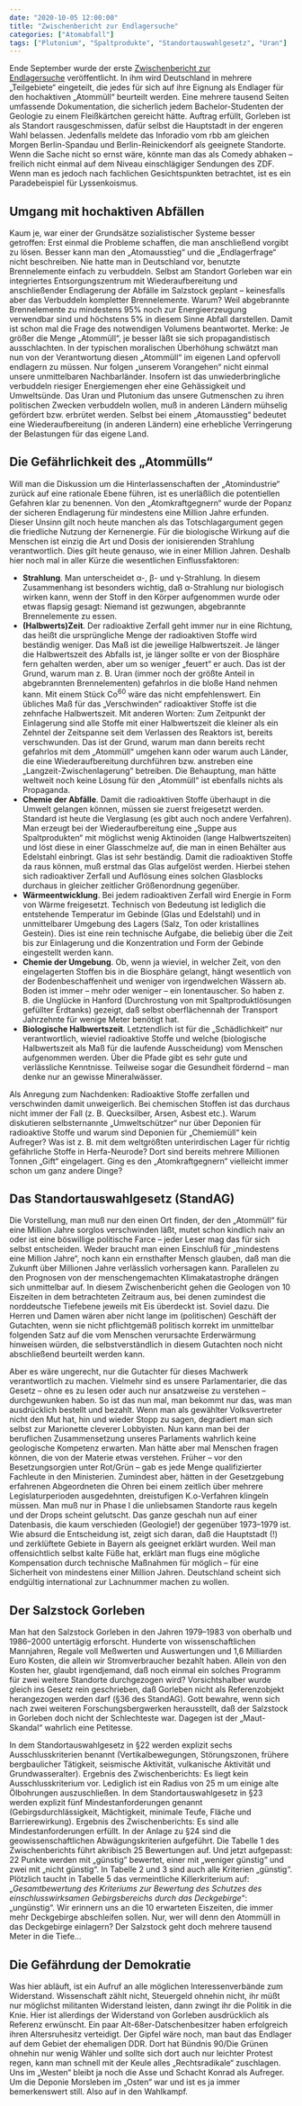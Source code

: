 ```yaml
---
date: "2020-10-05 12:00:00"
title: "Zwischenbericht zur Endlagersuche"
categories: ["Atomabfall"]
tags: ["Plutonium", "Spaltprodukte", "Standortauswahlgesetz", "Uran"]
---
```


		
Ende September wurde der erste&nbsp;<a href="https://www.bge.de/fileadmin/user_upload/Standortsuche/Wesentliche_Unterlagen/Zwischenbericht_Teilgebiete/Zwischenbericht_Teilgebiete_barrierefrei.pdf">Zwischenbericht zur Endlagersuche</a>&nbsp;veröffentlicht. In ihm wird Deutschland in mehrere „Teilgebiete“ eingeteilt, die jedes für sich auf ihre Eignung als Endlager für den hochaktiven „Atommüll“ beurteilt werden. Eine mehrere tausend Seiten umfassende Dokumentation, die sicherlich jedem Bachelor-Studenten der Geologie zu einem Fleißkärtchen gereicht hätte. Auftrag erfüllt, Gorleben ist als Standort rausgeschmissen, dafür selbst die Hauptstadt in der engeren Wahl belassen. Jedenfalls meldete das Inforadio vom rbb am gleichen Morgen Berlin-Spandau und Berlin-Reinickendorf als geeignete Standorte. Wenn die Sache nicht so ernst wäre, könnte man das als Comedy abhaken – freilich nicht einmal auf dem Niveau einschlägiger Sendungen des ZDF. Wenn man es jedoch nach fachlichen Gesichtspunkten betrachtet, ist es ein Paradebeispiel für Lyssenkoismus.


## Umgang mit hochaktiven Abfällen

Kaum je, war einer der Grundsätze sozialistischer Systeme besser getroffen: Erst einmal die Probleme schaffen, die man anschließend vorgibt zu lösen. Besser kann man den „Atomausstieg“ und die „Endlagerfrage“ nicht beschreiben. Nie hatte man in Deutschland vor, benutzte Brennelemente einfach zu verbuddeln. Selbst am Standort Gorleben war ein integriertes Entsorgungszentrum mit Wiederaufbereitung und anschließender Endlagerung der Abfälle im Salzstock geplant – keinesfalls aber das Verbuddeln kompletter Brennelemente. Warum? Weil abgebrannte Brennelemente zu mindestens 95% noch zur Energieerzeugung verwendbar sind und höchstens 5% in diesem Sinne Abfall darstellen. Damit ist schon mal die Frage des notwendigen Volumens beantwortet. Merke: Je größer die Menge „Atommüll“, je besser läßt sie sich propagandistisch ausschlachten. In der typischen moralischen Überhöhung schwätzt man nun von der Verantwortung diesen „Atommüll“ im eigenen Land opfervoll endlagern zu müssen. Nur folgen „unserem Vorangehen“ nicht einmal unsere unmittelbaren Nachbarländer. Insofern ist das unwiederbringliche verbuddeln riesiger Energiemengen eher eine Gehässigkeit und Umweltsünde. Das Uran und Plutonium das unsere Gutmenschen zu ihren politischen Zwecken verbuddeln wollen, muß in anderen Ländern mühselig gefördert bzw. erbrütet werden. Selbst bei einem „Atomausstieg“ bedeutet eine Wiederaufbereitung (in anderen Ländern) eine erhebliche Verringerung der Belastungen für das eigene Land.


## Die Gefährlichkeit des „Atommülls“

Will man die Diskussion um die Hinterlassenschaften der „Atomindustrie“ zurück auf eine rationale Ebene führen, ist es unerläßlich die potentiellen Gefahren klar zu benennen. Von den „Atomkraftgegnern“ wurde der Popanz der sicheren Endlagerung für mindestens eine Million Jahre erfunden. Dieser Unsinn gilt noch heute manchen als das Totschlagargument gegen die friedliche Nutzung der Kernenergie. Für die biologische Wirkung auf die Menschen ist einzig die Art und Dosis der ionisierenden Strahlung verantwortlich. Dies gilt heute genauso, wie in einer Million Jahren. Deshalb hier noch mal in aller Kürze die wesentlichen Einflussfaktoren:


* __Strahlung__. Man unterscheidet α-, β- und γ-Strahlung. In diesem Zusammenhang ist besonders wichtig, daß α-Strahlung nur biologisch wirken kann, wenn der Stoff in den Körper aufgenommen wurde oder etwas flapsig gesagt: Niemand ist gezwungen, abgebrannte Brennelemente zu essen.
* __(Halbwerts)Zeit__. Der radioaktive Zerfall geht immer nur in eine Richtung, das heißt die ursprüngliche Menge der radioaktiven Stoffe wird beständig weniger. Das Maß ist die jeweilige Halbwertszeit. Je länger die Halbwertszeit des Abfalls ist, je länger sollte er von der Biosphäre fern gehalten werden, aber um so weniger „feuert“ er auch. Das ist der Grund, warum man z. B. Uran (immer noch der größte Anteil in abgebrannten Brennelementen) gefahrlos in die bloße Hand nehmen kann. Mit einem Stück Co<sup>60</sup> wäre das nicht empfehlenswert. Ein übliches Maß für das „Verschwinden“ radioaktiver Stoffe ist die zehnfache Halbwertszeit. Mit anderen Worten: Zum Zeitpunkt der Einlagerung sind alle Stoffe mit einer Halbwertszeit die kleiner als ein Zehntel der Zeitspanne seit dem Verlassen des Reaktors ist, bereits verschwunden. Das ist der Grund, warum man dann bereits recht gefahrlos mit dem „Atommüll“ umgehen kann oder warum auch Länder, die eine Wiederaufbereitung durchführen bzw. anstreben eine „Langzeit-Zwischenlagerung“ betreiben. Die Behauptung, man hätte weltweit noch keine Lösung für den „Atommüll“ ist ebenfalls nichts als Propaganda.
* __Chemie der Abfälle__. Damit die radioaktiven Stoffe überhaupt in die Umwelt gelangen können, müssen sie zuerst freigesetzt werden. Standard ist heute die Verglasung (es gibt auch noch andere Verfahren). Man erzeugt bei der Wiederaufbereitung eine „Suppe aus Spaltprodukten“ mit möglichst wenig Aktinoiden (lange Halbwertszeiten) und löst diese in einer Glasschmelze auf, die man in einen Behälter aus Edelstahl einbringt. Glas ist sehr beständig. Damit die radioaktiven Stoffe da raus können, muß erstmal das Glas aufgelöst werden. Hierbei stehen sich radioaktiver Zerfall und Auflösung eines solchen Glasblocks durchaus in gleicher zeitlicher Größenordnung gegenüber.
* __Wärmeentwicklung__. Bei jedem radioaktiven Zerfall wird Energie in Form von Wärme freigesetzt. Technisch von Bedeutung ist lediglich die entstehende Temperatur im Gebinde (Glas und Edelstahl) und in unmittelbarer Umgebung des Lagers (Salz, Ton oder kristallines Gestein). Dies ist eine rein technische Aufgabe, die beliebig über die Zeit bis zur Einlagerung und die Konzentration und Form der Gebinde eingestellt werden kann.
* __Chemie der Umgebung__. Ob, wenn ja wieviel, in welcher Zeit, von den eingelagerten Stoffen bis in die Biosphäre gelangt, hängt wesentlich von der Bodenbeschaffenheit und weniger von irgendwelchen Wässern ab. Boden ist immer – mehr oder weniger – ein Ionentauscher. So haben z. B. die Unglücke in Hanford (Durchrostung von mit Spaltproduktlösungen gefüllter Erdtanks) gezeigt, daß selbst oberflächennah der Transport Jahrzehnte für wenige Meter benötigt hat.
* __Biologische Halbwertszeit__. Letztendlich ist für die „Schädlichkeit“ nur verantwortlich, wieviel radioaktive Stoffe und welche (biologische Halbwertszeit als Maß für die laufende Ausscheidung) vom Menschen aufgenommen werden. Über die Pfade gibt es sehr gute und verlässliche Kenntnisse. Teilweise sogar die Gesundheit fördernd – man denke nur an gewisse Mineralwässer.


Als Anregung zum Nachdenken: Radioaktive Stoffe zerfallen und verschwinden damit unweigerlich. Bei chemischen Stoffen ist das durchaus nicht immer der Fall (z. B. Quecksilber, Arsen, Asbest etc.). Warum diskutieren selbsternannte „Umweltschützer“ nur über Deponien für radioaktive Stoffe und warum sind Deponien für „Chemiemüll“ kein Aufreger? Was ist z. B. mit dem weltgrößten unterirdischen Lager für richtig gefährliche Stoffe in Herfa-Neurode? Dort sind bereits mehrere Millionen Tonnen „Gift“ eingelagert. Ging es den „Atomkraftgegnern“ vielleicht immer schon um ganz andere Dinge?


## Das Standortauswahlgesetz (StandAG)

Die Vorstellung, man muß nur den einen Ort finden, der den „Atommüll“ für eine Million Jahre sorglos verschwinden läßt, mutet schon kindlich naiv an oder ist eine böswillige politische Farce – jeder Leser mag das für sich selbst entscheiden. Weder braucht man einen Einschluß für „mindestens eine Million Jahre“, noch kann ein ernsthafter Mensch glauben, daß man die Zukunft über Millionen Jahre verlässlich vorhersagen kann. Parallelen zu den Prognosen von der menschengemachten Klimakatastrophe drängen sich unmittelbar auf. In diesem Zwischenbericht gehen die Geologen von 10 Eiszeiten in dem betrachteten Zeitraum aus, bei denen zumindest die norddeutsche Tiefebene jeweils mit Eis überdeckt ist. Soviel dazu. Die Herren und Damen wären aber nicht lange im (politischen) Geschäft der Gutachten, wenn sie nicht pflichtgemäß politisch korrekt im unmittelbar folgenden Satz auf die vom Menschen verursachte Erderwärmung hinweisen würden, die selbstverständlich in diesem Gutachten noch nicht abschließend beurteilt werden kann.

Aber es wäre ungerecht, nur die Gutachter für dieses Machwerk verantwortlich zu machen. Vielmehr sind es unsere Parlamentarier, die das Gesetz – ohne es zu lesen oder auch nur ansatzweise zu verstehen – durchgewunken haben. So ist das nun mal, man bekommt nur das, was man ausdrücklich bestellt und bezahlt. Wenn man als gewählter Volksvertreter nicht den Mut hat, hin und wieder Stopp zu sagen, degradiert man sich selbst zur Marionette cleverer Lobbyisten. Nun kann man bei der beruflichen Zusammensetzung unseres Parlaments wahrlich keine geologische Kompetenz erwarten. Man hätte aber mal Menschen fragen können, die von der Materie etwas verstehen. Früher – vor den Besetzungsorgien unter Rot/Grün – gab es jede Menge qualifizierter Fachleute in den Ministerien. Zumindest aber, hätten in der Gesetzgebung erfahrenen Abgeordneten die Ohren bei einem zeitlich über mehrere Legislaturperioden ausgedehnten, dreistufigen K.o-Verfahren klingeln müssen. Man muß nur in Phase I die unliebsamen Standorte raus kegeln und der Drops scheint gelutscht. Das ganze geschah nun auf einer Datenbasis, die kaum verschieden (Geologie!) der gegenüber 1973–1979 ist. Wie absurd die Entscheidung ist, zeigt sich daran, daß die Hauptstadt (!) und zerklüftete Gebiete in Bayern als geeignet erklärt wurden. Weil man offensichtlich selbst kalte Füße hat, erklärt man flugs eine mögliche Kompensation durch technische Maßnahmen für möglich – für eine Sicherheit von mindestens einer Million Jahren. Deutschland scheint sich endgültig international zur Lachnummer machen zu wollen.


## Der Salzstock Gorleben

Man hat den Salzstock Gorleben in den Jahren 1979–1983 von oberhalb und 1986–2000 untertägig erforscht. Hunderte von wissenschaftlichen Mannjahren, Regale voll Meßwerten und Auswertungen und 1,6 Milliarden Euro Kosten, die allein wir Stromverbraucher bezahlt haben. Allein von den Kosten her, glaubt irgendjemand, daß noch einmal ein solches Programm für zwei weitere Standorte durchgezogen wird? Vorsichtshalber wurde gleich ins Gesetz rein geschrieben, daß Gorleben nicht als Referenzobjekt herangezogen werden darf (§36 des StandAG). Gott bewahre, wenn sich nach zwei weiteren Forschungsbergwerken herausstellt, daß der Salzstock in Gorleben doch nicht der Schlechteste war. Dagegen ist der „Maut-Skandal“ wahrlich eine Petitesse.

In dem Standortauswahlgesetz in §22 werden explizit sechs Ausschlusskriterien benannt (Vertikalbewegungen, Störungszonen, frühere bergbaulicher Tätigkeit, seismische Aktivität, vulkanische Aktivität und Grundwasseralter). Ergebnis des Zwischenberichts: Es liegt kein Ausschlusskriterium vor. Lediglich ist ein Radius von 25 m um einige alte Ölbohrungen auszuschließen. In dem Standortauswahlgesetz in §23 werden explizit fünf Mindestanforderungen genannt (Gebirgsdurchlässigkeit, Mächtigkeit, minimale Teufe, Fläche und Barrierewirkung). Ergebnis des Zwischenberichts: Es sind alle Mindestanforderungen erfüllt. In der Anlage zu §24 sind die geowissenschaftlichen Abwägungskriterien aufgeführt. Die Tabelle 1 des Zwischenberichts führt akribisch 25 Bewertungen auf. Und jetzt aufgepasst: 22 Punkte werden mit „günstig“ bewertet, einer mit „weniger günstig“ und zwei mit „nicht günstig“. In Tabelle 2 und 3 sind auch alle Kriterien „günstig“. Plötzlich taucht in Tabelle 5 das vermeintliche Killerkriterium auf: „_Gesamtbewertung des Kriteriums zur Bewertung des Schutzes des einschlusswirksamen Gebirgsbereichs durch das Deckgebirge_“: „ungünstig“. Wir erinnern uns an die 10 erwarteten Eiszeiten, die immer mehr Deckgebirge abschleifen sollen. Nur, wer will denn den Atommüll in das Deckgebirge einlagern? Der Salzstock geht doch mehrere tausend Meter in die Tiefe…


## Die Gefährdung der Demokratie

Was hier abläuft, ist ein Aufruf an alle möglichen Interessenverbände zum Widerstand. Wissenschaft zählt nicht, Steuergeld ohnehin nicht, ihr müßt nur möglichst militanten Widerstand leisten, dann zwingt ihr die Politik in die Knie. Hier ist allerdings der Widerstand von Gorleben ausdrücklich als Referenz erwünscht. Ein paar Alt-68er-Datschenbesitzer haben erfolgreich ihren Altersruhesitz verteidigt. Der Gipfel wäre noch, man baut das Endlager auf dem Gebiet der ehemaligen DDR. Dort hat Bündnis 90/Die Grünen ohnehin nur wenig Wähler und sollte sich dort auch nur leichter Protest regen, kann man schnell mit der Keule alles „Rechtsradikale“ zuschlagen. Uns im „Westen“ bleibt ja noch die Asse und Schacht Konrad als Aufreger. Um die Deponie Morsleben im „Osten“ war und ist es ja immer bemerkenswert still. Also auf in den Wahlkampf.


